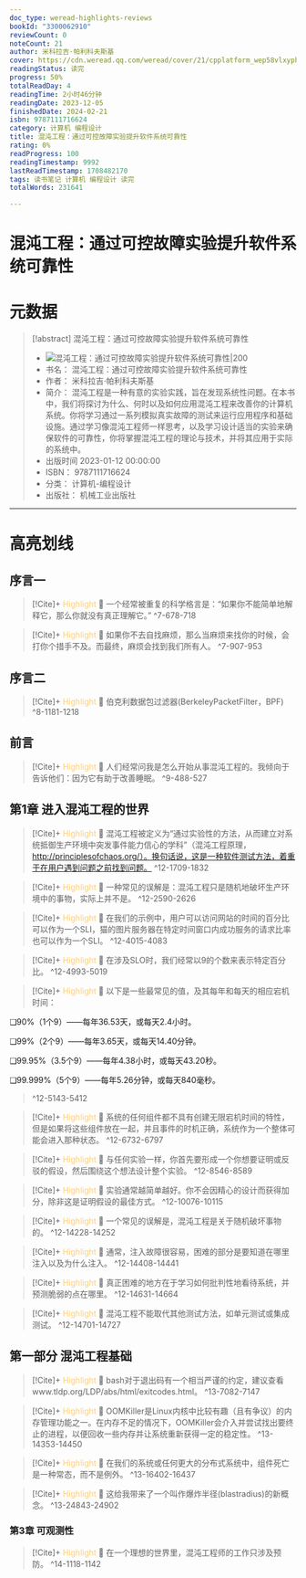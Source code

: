```yaml
---
doc_type: weread-highlights-reviews
bookId: "3300062910"
reviewCount: 0
noteCount: 21
author: 米科拉吉·帕利科夫斯基
cover: https://cdn.weread.qq.com/weread/cover/21/cpplatform_wep58vlxyph6i1xcoxwif4/t7_cpplatform_wep58vlxyph6i1xcoxwif41688090284.jpg
readingStatus: 读完
progress: 50%
totalReadDay: 4
readingTime: 2小时46分钟
readingDate: 2023-12-05
finishedDate: 2024-02-21
isbn: 9787111716624
category: 计算机 编程设计
title: 混沌工程：通过可控故障实验提升软件系统可靠性
rating: 0%
readProgress: 100
readingTimestamp: 9992
lastReadTimestamp: 1708482170
tags: 读书笔记 计算机 编程设计 读完
totalWords: 231641

---
```


# 混沌工程：通过可控故障实验提升软件系统可靠性

# 元数据
> [!abstract] 混沌工程：通过可控故障实验提升软件系统可靠性
> - ![ 混沌工程：通过可控故障实验提升软件系统可靠性|200](https://cdn.weread.qq.com/weread/cover/21/cpplatform_wep58vlxyph6i1xcoxwif4/t7_cpplatform_wep58vlxyph6i1xcoxwif41688090284.jpg)
> - 书名： 混沌工程：通过可控故障实验提升软件系统可靠性
> - 作者： 米科拉吉·帕利科夫斯基
> - 简介： 混沌工程是一种有意的实验实践，旨在发现系统性问题。在本书中，我们将探讨为什么、何时以及如何应用混沌工程来改善你的计算机系统。你将学习通过一系列模拟真实故障的测试来运行应用程序和基础设施。通过学习像混沌工程师一样思考，以及学习设计适当的实验来确保软件的可靠性，你将掌握混沌工程的理论与技术，并将其应用于实际的系统中。
> - 出版时间 2023-01-12 00:00:00
> - ISBN： 9787111716624
> - 分类： 计算机-编程设计
> - 出版社： 机械工业出版社



---

# 高亮划线

## 序言一

> [!Cite]+ <span style="color: #ffce78;">Highlight</span>
> 📌 一个经常被重复的科学格言是：“如果你不能简单地解释它，那么你就没有真正理解它。”
> ^7-678-718

> [!Cite]+ <span style="color: #ffce78;">Highlight</span>
> 📌 如果你不去自找麻烦，那么当麻烦来找你的时候，会打你个措手不及。而最终，麻烦会找到我们所有人。
> ^7-907-953
## 序言二

> [!Cite]+ <span style="color: #ffce78;">Highlight</span>
> 📌 伯克利数据包过滤器(BerkeleyPacketFilter，BPF)
> ^8-1181-1218
## 前言

> [!Cite]+ <span style="color: #ffce78;">Highlight</span>
> 📌 人们经常问我是怎么开始从事混沌工程的。我倾向于告诉他们：因为它有助于改善睡眠。
> ^9-488-527
## 第1章 进入混沌工程的世界

> [!Cite]+ <span style="color: #ffce78;">Highlight</span>
> 📌 混沌工程被定义为“通过实验性的方法，从而建立对系统抵御生产环境中突发事件能力信心的学科”（混沌工程原理，http://principlesofchaos.org/）。换句话说，这是一种软件测试方法，着重于在用户遇到问题之前找到问题。
> ^12-1709-1832

> [!Cite]+ <span style="color: #ffce78;">Highlight</span>
> 📌 一种常见的误解是：混沌工程只是随机地破坏生产环境中的事物，实际上并不是。
> ^12-2590-2626

> [!Cite]+ <span style="color: #ffce78;">Highlight</span>
> 📌 在我们的示例中，用户可以访问网站的时间的百分比可以作为一个SLI，猫的图片服务器在特定时间窗口内成功服务的请求比率也可以作为一个SLI。
> ^12-4015-4083

> [!Cite]+ <span style="color: #ffce78;">Highlight</span>
> 📌 在涉及SLO时，我们经常以9的个数来表示特定百分比。
> ^12-4993-5019

> [!Cite]+ <span style="color: #ffce78;">Highlight</span>
> 📌 以下是一些最常见的值，及其每年和每天的相应宕机时间：
>
❑90%（1个9）——每年36.53天，或每天2.4小时。
>
❑99%（2个9）——每年3.65天，或每天14.40分钟。
>
❑99.95%（3.5个9）——每年4.38小时，或每天43.20秒。
>
❑99.999%（5个9）——每年5.26分钟，或每天840毫秒。
> ^12-5143-5412

> [!Cite]+ <span style="color: #ffce78;">Highlight</span>
> 📌 系统的任何组件都不具有创建无限宕机时间的特性，但是如果将这些组件放在一起，并且事件的时机正确，系统作为一个整体可能会进入那种状态。
> ^12-6732-6797

> [!Cite]+ <span style="color: #ffce78;">Highlight</span>
> 📌 与任何实验一样，你首先要形成一个你想要证明或反驳的假设，然后围绕这个想法设计整个实验。
> ^12-8546-8589

> [!Cite]+ <span style="color: #ffce78;">Highlight</span>
> 📌 实验通常越简单越好。你不会因精心的设计而获得加分，除非这是证明假设的最佳方式。
> ^12-10076-10115

> [!Cite]+ <span style="color: #ffce78;">Highlight</span>
> 📌 一个常见的误解是，混沌工程是关于随机破坏事物的。
> ^12-14228-14252

> [!Cite]+ <span style="color: #ffce78;">Highlight</span>
> 📌 通常，注入故障很容易，困难的部分是要知道在哪里注入以及为什么注入。
> ^12-14408-14441

> [!Cite]+ <span style="color: #ffce78;">Highlight</span>
> 📌 真正困难的地方在于学习如何批判性地看待系统，并预测脆弱的点在哪里。
> ^12-14631-14664

> [!Cite]+ <span style="color: #ffce78;">Highlight</span>
> 📌 混沌工程不能取代其他测试方法，如单元测试或集成测试。
> ^12-14701-14727
## 第一部分 混沌工程基础

> [!Cite]+ <span style="color: #ffce78;">Highlight</span>
> 📌 bash对于退出码有一个相当严谨的约定，建议查看www.tldp.org/LDP/abs/html/exitcodes.html。
> ^13-7082-7147

> [!Cite]+ <span style="color: #ffce78;">Highlight</span>
> 📌 OOMKiller是Linux内核中比较有趣（且有争议）的内存管理功能之一。在内存不足的情况下，OOMKiller会介入并尝试找出要终止的进程，以便回收一些内存并让系统重新获得一定的稳定性。
> ^13-14353-14450

> [!Cite]+ <span style="color: #ffce78;">Highlight</span>
> 📌 在我们的系统或任何更大的分布式系统中，组件死亡是一种常态，而不是例外。
> ^13-16402-16437

> [!Cite]+ <span style="color: #ffce78;">Highlight</span>
> 📌 这给我带来了一个叫作爆炸半径(blastradius)的新概念。
> ^13-24843-24902
### 第3章 可观测性

> [!Cite]+ <span style="color: #ffce78;">Highlight</span>
> 📌 在一个理想的世界里，混沌工程师的工作只涉及预防。
> ^14-1118-1142

